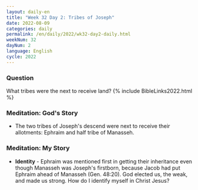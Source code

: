 ```yaml
---
layout: daily-en
title: "Week 32 Day 2: Tribes of Joseph"
date: 2022-08-09
categories: daily
permalink: /en/daily/2022/wk32-day2-daily.html
weekNum: 32
dayNum: 2
language: English
cycle: 2022
---
```


### Question     
What tribes were the next to receive land?
{% include BibleLinks2022.html %} 

### Meditation: God's Story   
+ The two tribes of Joseph's descend were next to receive their allotments: Ephraim and half tribe of Manasseh. 

### Meditation: My Story   
+ **Identity** - Ephraim was mentioned first in getting their inheritance even though Manasseh was Joseph's firstborn, because Jacob had put Ephraim ahead of Manasseh (Gen. 48:20). God elected us, the weak, and made us strong. How do I identify myself in Christ Jesus? 
